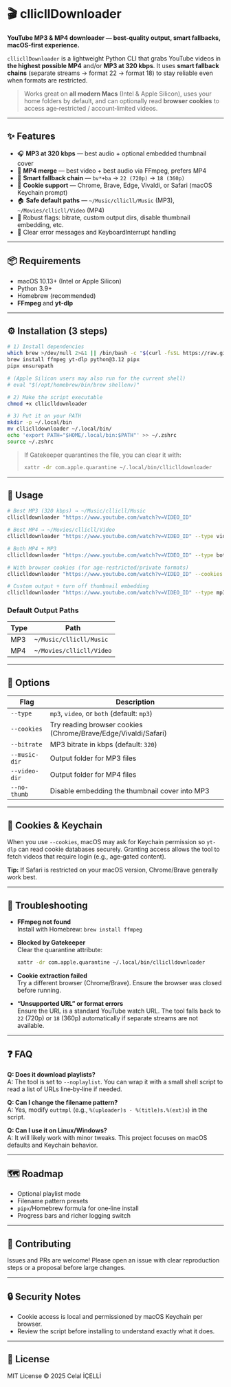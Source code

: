 # 🎬 cllicllDownloader

**YouTube MP3 & MP4 downloader — best‑quality output, smart fallbacks, macOS‑first experience.**

`cllicllDownloader` is a lightweight Python CLI that grabs YouTube videos in **the highest possible MP4** and/or **MP3 at 320 kbps**.
It uses **smart fallback chains** (separate streams → format 22 → format 18) to stay reliable even when formats are restricted.

> Works great on **all modern Macs** (Intel & Apple Silicon), uses your home folders by default, and can optionally read **browser cookies** to access age‑restricted / account‑limited videos.

---

## ✨ Features

- 🎧 **MP3 at 320 kbps** — best audio + optional embedded thumbnail cover
- 🎥 **MP4 merge** — best video + best audio via FFmpeg, prefers MP4
- 🔄 **Smart fallback chain** — `bv*+ba` → `22 (720p)` → `18 (360p)`
- 🍪 **Cookie support** — Chrome, Brave, Edge, Vivaldi, or Safari (macOS Keychain prompt)
- 🏠 **Safe default paths** — `~/Music/cllicll/Music` (MP3), `~/Movies/cllicll/Video` (MP4)
- 🧰 Robust flags: bitrate, custom output dirs, disable thumbnail embedding, etc.
- 🧱 Clear error messages and KeyboardInterrupt handling

---

## 📦 Requirements

- macOS 10.13+ (Intel or Apple Silicon)
- Python 3.9+
- Homebrew (recommended)
- **FFmpeg** and **yt-dlp**

---

## ⚙️ Installation (3 steps)

```bash
# 1) Install dependencies
which brew >/dev/null 2>&1 || /bin/bash -c "$(curl -fsSL https://raw.githubusercontent.com/Homebrew/install/HEAD/install.sh)"
brew install ffmpeg yt-dlp python@3.12 pipx
pipx ensurepath

# (Apple Silicon users may also run for the current shell)
# eval "$(/opt/homebrew/bin/brew shellenv)"

# 2) Make the script executable
chmod +x clliclldownloader

# 3) Put it on your PATH
mkdir -p ~/.local/bin
mv clliclldownloader ~/.local/bin/
echo 'export PATH="$HOME/.local/bin:$PATH"' >> ~/.zshrc
source ~/.zshrc
```

> If Gatekeeper quarantines the file, you can clear it with:
>
> ```bash
> xattr -dr com.apple.quarantine ~/.local/bin/clliclldownloader
> ```

---

## 🚀 Usage

```bash
# Best MP3 (320 kbps) → ~/Music/cllicll/Music
clliclldownloader "https://www.youtube.com/watch?v=VIDEO_ID"

# Best MP4 → ~/Movies/cllicll/Video
clliclldownloader "https://www.youtube.com/watch?v=VIDEO_ID" --type video

# Both MP4 + MP3
clliclldownloader "https://www.youtube.com/watch?v=VIDEO_ID" --type both

# With browser cookies (for age‑restricted/private formats)
clliclldownloader "https://www.youtube.com/watch?v=VIDEO_ID" --cookies

# Custom output + turn off thumbnail embedding
clliclldownloader "https://www.youtube.com/watch?v=VIDEO_ID" --type mp3 \  --music-dir ~/Desktop/Music --no-thumb
```

### Default Output Paths

| Type | Path                     |
| ---- | ------------------------ |
| MP3  | `~/Music/cllicll/Music`  |
| MP4  | `~/Movies/cllicll/Video` |

---

## 🔧 Options

| Flag          | Description                                                    |
| ------------- | -------------------------------------------------------------- |
| `--type`      | `mp3`, `video`, or `both` (default: `mp3`)                     |
| `--cookies`   | Try reading browser cookies (Chrome/Brave/Edge/Vivaldi/Safari) |
| `--bitrate`   | MP3 bitrate in kbps (default: `320`)                           |
| `--music-dir` | Output folder for MP3 files                                    |
| `--video-dir` | Output folder for MP4 files                                    |
| `--no-thumb`  | Disable embedding the thumbnail cover into MP3                 |

---

## 🔐 Cookies & Keychain

When you use `--cookies`, macOS may ask for Keychain permission so `yt-dlp` can read cookie databases securely.
Granting access allows the tool to fetch videos that require login (e.g., age‑gated content).

**Tip:** If Safari is restricted on your macOS version, Chrome/Brave generally work best.

---

## 🧰 Troubleshooting

- **FFmpeg not found**  
  Install with Homebrew: `brew install ffmpeg`

- **Blocked by Gatekeeper**  
  Clear the quarantine attribute:

  ```bash
  xattr -dr com.apple.quarantine ~/.local/bin/clliclldownloader
  ```

- **Cookie extraction failed**  
  Try a different browser (Chrome/Brave). Ensure the browser was closed before running.

- **“Unsupported URL” or format errors**  
  Ensure the URL is a standard YouTube watch URL. The tool falls back to `22` (720p) or `18` (360p) automatically if separate streams are not available.

---

## ❓ FAQ

**Q: Does it download playlists?**  
A: The tool is set to `--noplaylist`. You can wrap it with a small shell script to read a list of URLs line‑by‑line if needed.

**Q: Can I change the filename pattern?**  
A: Yes, modify `outtmpl` (e.g., `%(uploader)s - %(title)s.%(ext)s`) in the script.

**Q: Can I use it on Linux/Windows?**  
A: It will likely work with minor tweaks. This project focuses on macOS defaults and Keychain behavior.

---

## 🗺️ Roadmap

- Optional playlist mode
- Filename pattern presets
- `pipx`/Homebrew formula for one‑line install
- Progress bars and richer logging switch

---

## 🤝 Contributing

Issues and PRs are welcome! Please open an issue with clear reproduction steps or a proposal before large changes.

---

## 🔒 Security Notes

- Cookie access is local and permissioned by macOS Keychain per browser.
- Review the script before installing to understand exactly what it does.

---

## 🪪 License

MIT License © 2025 Celal İÇELLİ
